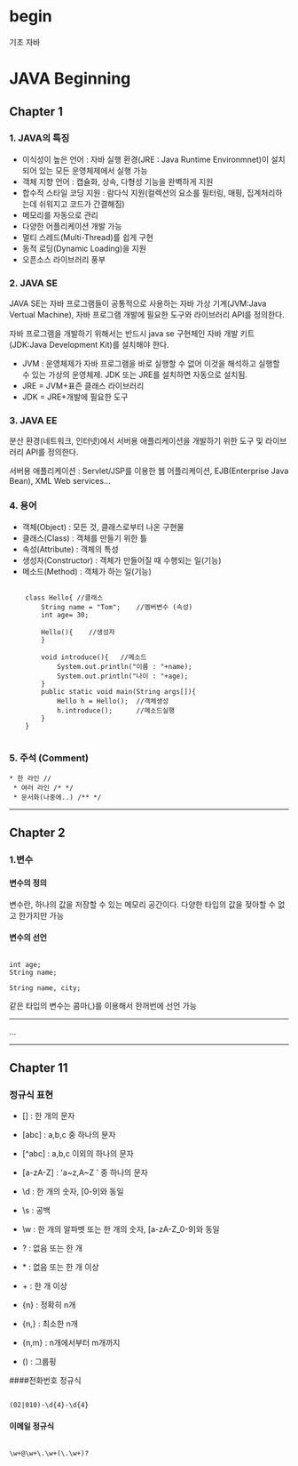 # begin

기초 자바

# JAVA Beginning

## Chapter 1

### 1. JAVA의 특징

* 이식성이 높은 언어 : 자바 실행 환경(JRE : Java Runtime Environmnet)이 설치되어 있는 모든 운영체제에서 실행 가능
* 객체 지향 언어 : 캡슐화, 상속, 다형성 기능을 완벽하게 지원
* 합수적 스타일 코딩 지원 : 람다식 지원(컬렉션의 요소를 필터링, 매핑, 집계처리하는데 쉬워지고 코드가 간결해짐)
* 메모리를 자동으로 관리
* 다양한 어플리케이션 개발 가능
* 멀티 스레드(Multi-Thread)를 쉽게 구현
* 동적 로딩(Dynamic Loading)을 지원
* 오픈소스 라이브러리 풍부

### 2. JAVA SE

JAVA SE는 자바 프로그램들이 공통적으로 사용하는 자바 가상 기계(JVM:Java Vertual Machine), 자바 프로그램 개발에 필요한 도구와 라이브러리 API를 정의한다.

자바 프로그램을 개발하기 위해서는 반드시 java se 구현체인 자바 개발 키트(JDK:Java Development Kit)를 설치해야 한다.

* JVM : 운영체제가 자바 프로그램을 바로 실행할 수 없어 이것을 해석하고 실행할 수 있는 가상의 운영체제. JDK 또는 JRE를 설치하면 자동으로 설치됨.
* JRE = JVM+표즌 클래스 라이브러리
* JDK = JRE+개발에 필요한 도구

### 3. JAVA EE

분산 환경(네트워크, 인터넷)에서 서버용 애플리케이션을 개발하기 위한 도구 및 라이브러리 API를 정의한다.

서버용 애플리케이션 : Servlet/JSP를 이용한 웹 어플리케이션, EJB(Enterprise Java Bean), XML Web services...

### 4. 용어
* 객체(Object) : 모든 것, 클래스로부터 나온 구현물
* 클래스(Class) : 객체를 만들기 위한 틀
* 속성(Attribute) : 객체의 특성
* 생성자(Constructor) : 객체가 만들어질 때 수행되는 일(기능)
* 메소드(Method) : 객체가 하는 일(기능)

<pre><code>
	class Hello{ //클래스
		String name = "Tom";	//멤버변수 (속성)
		int age= 30;
		
		Hello(){	//생성자
		}
        
		void introduce(){	//메소드
			System.out.println("이름 : "+name);
			System.out.println("나이 : "+age);
		}
		public static void main(String args[]){
			Hello h = Hello();	//객체생성
			h.introduce();		//메소드실행
		}
	}
	</code></pre>
	
### 5. 주석 (Comment)
    * 한 라인 //
	 * 여러 라인 /* */
	 * 문서화(나중에..) /** */
------------------------------------------------- 

## Chapter 2

### 1.변수

#### 변수의 정의

변수란, 하나의 값을 저장할 수 있는 메모리 공간이다.
다양한 타입의 값을 젖아할 수 없고 한가지만 가능

#### 변수의 선언
<pre><code>
int age;
String name;

String name, city;
</code></pre>
같은 타입의 변수는 콤마(,)를 이용해서 한꺼번에 선언 가능

-----------------------------------------------------

...

------------------------------------------------------

## Chapter 11

### 정규식 표현
* [] : 한 개의 문자
* [abc] : a,b,c 중 하나의 문자
* [^abc] : a,b,c 이외의 하나의 문자
* [a-zA-Z] : 'a~z,A~Z ' 중 하나의 문자 

* \d : 한 개의 숫자, [0-9]와 동일
* \s : 공백
* \w : 한 개의 알파벳 또는 한 개의 숫자, [a-zA-Z_0-9]와 동일
* ? : 없음 또는 한 개
* \* : 없음 또는 한 개 이상
* \+ : 한 개 이상
* {n} : 정확히 n개
* {n,} : 최소한 n개
* {n,m} : n개에서부터 m개까지
* () : 그룹핑

####전화번호 정규식

<pre><code>
(02|010)-\d{4}-\d{4}
</code></pre>

#### 이메일 정규식
<pre><code>
\w+@\w+\.\w+(\.\w+)?
</code></pre>